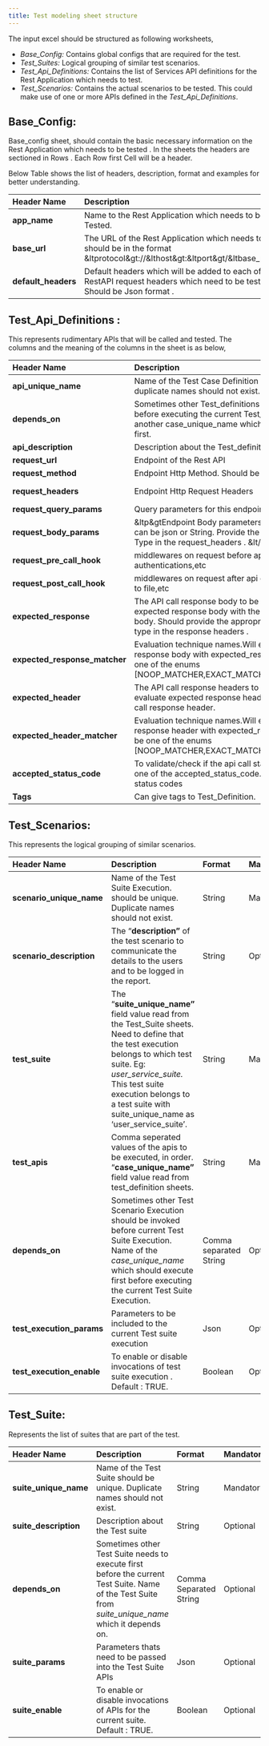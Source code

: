 ```yaml
---
title: Test modeling sheet structure
---
```


The input excel should be structured as following worksheets,

- *Base_Config:*  Contains global configs that are required for the test. 
- *Test_Suites:*  Logical grouping of similar test scenarios.
- *Test_Api_Definitions:* Contains the list of Services API definitions for the Rest Application which needs to test.
- *Test_Scenarios:* Contains the actual scenarios to be tested. This could make use of one or more APIs defined in the _Test_Api_Definitions_.

## Base_Config:

Base_config sheet, should contain the basic necessary information on the Rest Application which needs to be tested . 
In the sheets the headers are sectioned in Rows . Each Row first Cell will be a header.

Below Table shows the list of headers, description, format and examples for better understanding.

|**Header Name**|**Description**|**Format**|**Mandatory**|**Examples**|
| :- | :- | :- | :- | :- |
|**app\_name**|Name to the Rest Application which needs to be Tested. |String|Optional|PetStore Test Application|
|**base\_url**|The URL of the Rest Application which needs to test, should be in the format &ltprotocol&gt://&lthost&gt:&ltport&gt/&ltbase\_path&gt|String|Mandatory|&lthttps://petstore.swagger.io/v2&gt|
|**default\_headers**|Default headers which will be added to each of the RestAPI request headers which need to be tested. Should be Json format .|Json|Optional|{"Content-Type":"application/json","Accept":"application/json"}|

## Test_Api_Definitions :

This represents rudimentary APIs that will be called and tested. The columns and the meaning of the columns in the sheet is as below,


|**Header Name**|**Description**|**format**|**Mandatory**|**Example**|
| :- | :- | :- | :- | :- |
|**api\_unique\_name**|Name of the Test Case Definition . Should be unique, duplicate names should not exist.|String|Mandatory|create\_user|
|**depends\_on**|Sometimes other Test\_definitions need to be executed before executing the current Test\_definition . Includes another case\_unique\_name which needs to be executed first. |Comma separated strings|optional|get\_user,login\_user|
|**api\_description**|Description about the Test\_definition|String|optional|API for fetching the information of all users. |
|**request\_url**|Endpoint of the Rest API|String|Mandatory|/user|
|**request\_method**|Endpoint Http Method. Should be one of HTTP Methods|String|Mandatory|POST|
|**request\_headers**|Endpoint Http Request Headers|Json|Optional|{"Content-Type":"application/json","Accept":"application/json"}|
|**request\_query\_params**|Query parameters for this endpoint|Json|Optional|{"user:"Tom","index":2}|
|**request\_body\_params**|&ltp&gtEndpoint Body parameters .&lt/p&gt&ltp&gtFormat can be json or String. Provide the appropriate Content-Type in the request\_headers . &lt/p&gt|Json / String|Optional|{"id": 1,"email": "noreply@gmail.com","phone": "99999999999"}|
|**request\_pre\_call\_hook**|middlewares on request before api call like authentications,etc   |Json|optional|{}|
|**request\_post\_call\_hook**|middlewares on request after api call like writing response to file,etc|Json|optional|{}|
|**expected\_response**|The API call response body to be expected, Will evaluate expected response body with the actual api call response body. Should provide the appropriate response content-type in the response headers .  |Json/String|Optional|{ "id": 1,"email": "noreply@gmail.com","phone": "99999999999"}|
|**expected\_response\_matcher**|Evaluation technique names.Will evaluate the api  response body with expected\_response body. should be one of the enums [NOOP\_MATCHER,EXACT\_MATCHER,PARTIAL\_MATCHER] |Enum of [NOOP\_MATCHER,EXACT\_MATCHER,PARTIAL\_MATCHER]|Mandatory|EXACT\_MATCHER|
|**expected\_header**|The API call response headers to be expected.Will evaluate expected response header with the actual api call response header.  |Json|Optional|{"Content-Type":"application/json","Server":"Jetty"}|
|**expected\_header\_matcher**|Evaluation technique names.Will evaluate the api response header with expected\_response header. should be one of the enums [NOOP\_MATCHER,EXACT\_MATCHER,PARTIAL\_MATCHER] |Enum of [NOOP\_MATCHER,EXACT\_MATCHER,PARTIAL\_MATCHER]|Mandatory|NOOP\_MATCHER|
|**accepted\_status\_code**|To validate/check if the api call status code is within the one of the accepted\_status\_code. Should be one or list of status codes |Comma separated numbers|Mandatory|201|
|**Tags**|Can give tags to Test\_Definition.|Comma separated String|Optional|UserService|

## Test_Scenarios:
This represents the logical grouping of similar scenarios.

|**Header Name**|**Description**|**Format**|**Mandatory**|**Examples**|
| :- | :- | :- | :- | :- |
|**scenario\_unique\_name**|Name of the Test Suite Execution. should be unique. Duplicate names should not exist.   |String|Mandatory|get\_user\_exec|
|**scenario_description**|The “**description”** of the test scenario to communicate the details to the users and to be logged in the report.|String|Optional| Scenario to test if the user fetch fails after deletion.|
|**test\_suite**|The “**suite\_unique\_name”** field value read from the Test\_Suite sheets. Need to define that the test execution belongs to which test suite. Eg: *user\_service\_suite.*   This test suite execution belongs to a test suite with suite\_unique\_name as ‘user\_service\_suite’.|String|Mandatory|user\_service\_suite|
|**test\_apis**|Comma seperated values of the apis to be executed, in order. “**case\_unique\_name”** field value read from test\_definition sheets.|String|Mandatory|get\_user|
|**depends\_on**|Sometimes other Test Scenario Execution should be invoked before current Test Suite Execution. Name of the *case\_unique\_name* which should execute first before executing the current Test Suite Execution. |Comma separated String|Optional|create\_user\_exec|
|**test\_execution\_params**|Parameters to be included to the current Test suite execution|Json|Optional|{"user\_name" : "vivek"}|
|**test\_execution\_enable**|To enable or disable invocations of test suite execution . Default : TRUE.|Boolean|Optional|TRUE|

## Test_Suite:

Represents the list of suites that are part of the test.

|**Header Name**|**Description**|**Format**|**Mandatory**|**Examples**|
| :- | :- | :- | :- | :- |
|**suite\_unique\_name**|Name of the Test Suite should be unique. Duplicate names should not exist.   |String|Mandatory|user\_service\_suite|
|**suite\_description**|Description about the Test suite|String|Optional|Suite to evaluate a positive flow of user\_service.|
|**depends\_on**|Sometimes other Test Suite needs to execute first before the current Test Suite. Name of the Test Suite from *suite\_unique\_name* which it depends on.  |Comma Separated String|Optional|user\_registration\_suite,user\_validation\_suite|
|**suite\_params**|Parameters thats need to be passed into the Test Suite APIs|Json|Optional|{"user":"John"}|
|**suite\_enable**|To enable or disable invocations of APIs for the current suite. Default : TRUE.|Boolean|Optional|TRUE|